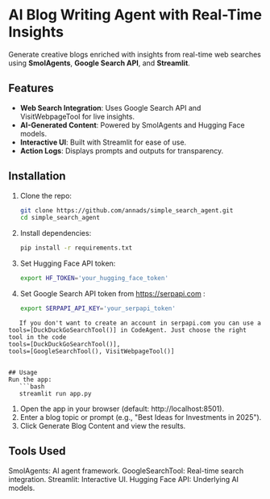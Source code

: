 # AI Blog Writing Agent with Real-Time Insights

Generate creative blogs enriched with insights from real-time web searches using **SmolAgents**, **Google Search API**, and **Streamlit**.

## Features
- **Web Search Integration**: Uses Google Search API and VisitWebpageTool for live insights.
- **AI-Generated Content**: Powered by SmolAgents and Hugging Face models.
- **Interactive UI**: Built with Streamlit for ease of use.
- **Action Logs**: Displays prompts and outputs for transparency.

## Installation
1. Clone the repo:
   ```bash
   git clone https://github.com/annads/simple_search_agent.git
   cd simple_search_agent

2. Install dependencies:
   ```bash
   pip install -r requirements.txt

4. Set Hugging Face API token:
   ```bash
   export HF_TOKEN='your_hugging_face_token'
   
5. Set Google Search API token from https://serpapi.com :
   ```bash
   export SERPAPI_API_KEY='your_serpapi_token'
```
   If you don't want to create an account in serpapi.com you can use a tools=[DuckDuckGoSearchTool()] in CodeAgent. Just choose the right tool in the code
tools=[DuckDuckGoSearchTool()], 
tools=[GoogleSearchTool(), VisitWebpageTool()]
   

## Usage
Run the app:
   ```bash
   streamlit run app.py
```

1. Open the app in your browser (default: http://localhost:8501).
2. Enter a blog topic or prompt (e.g., "Best Ideas for Investments in 2025").
3. Click Generate Blog Content and view the results.

## Tools Used
SmolAgents: AI agent framework.
GoogleSearchTool: Real-time search integration.
Streamlit: Interactive UI.
Hugging Face API: Underlying AI models.
